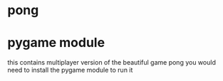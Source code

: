 # pong
# pygame module 
this contains multiplayer version of the beautiful  game pong
you would need to install the pygame module to run it 
